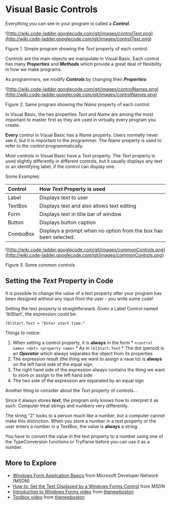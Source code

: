 # Visual Basic Controls #

Everything you can see in your program is called a _**Control**_.

![http://wiki.code-ladder.googlecode.com/git/images/controlText.png](http://wiki.code-ladder.googlecode.com/git/images/controlText.png)

Figure 1. Simple program showing the _Text_ property of each control.

Controls are the main objects we manipulate in Visual Basic.  Each control has many _**Properties**_ and _**Methods**_ which provide a great deal of flexibility in how we make programs.

As programmers, we modify _**Controls**_ by changing their _**Properties**_

![http://wiki.code-ladder.googlecode.com/git/images/controlNames.png](http://wiki.code-ladder.googlecode.com/git/images/controlNames.png)

Figure 2. Same program showing the _Name_ property of each control.

In Visual Basic, the two properties _Text_ and _Name_ are among the most important to master first as they are used in virtually every program you create.

**Every** control in Visual Basic has a _Name_ property.
Users normally never see it, but it is important to the programmer.
The _Name_ property is used to refer to the control programmatically.

Most controls in Visual Basic have a _Text_ property.
The _Text_ property is used slightly differently in different controls, but it usually displays any text or an identifying label, if the control can display one.

Some Examples:

| **Control**  | **How _Text_ Property is used** |
|:-------------|:--------------------------------|
| Label      | Displays text to user |
| TextBox    | Displays text and also allows text editing |
| Form       | Displays text in title bar of window |
| Button     | Displays button caption |
| ComboBox  | Displays a prompt when no option from the box has been selected. |

![http://wiki.code-ladder.googlecode.com/git/images/commonControls.png](http://wiki.code-ladder.googlecode.com/git/images/commonControls.png)

Figure 3. Some common controls

## Setting the _Text_ Property in Code ##

It is possible to change the value of a text property after your program has been designed without any input from the user - you write some code!

Setting the text property is straightforward. Given a Label Control named 'lblStart', the expression could be:

`lblStart.Text = "Enter start time:"`

Things to notice:
  1. When setting a control property, it is **always** in the form
    * `<control name> <dot> <property name>`
    * As in  `lblStart.Text`
    * The dot (period) is an _**Operator**_ which always separates the object from its properties
  1. The expression result (the thing we want to assign a vaue to) is **always** on the left hand side of the equal sign.
  1. The right hand side of the expression always contains the thing we want to store or assign to the left hand side
  1. The two side of the expression are separated by an equal sign



Another thing to consider about the _Text_ property of controls...

Since it always stores _**text**_, the program only knows how to interpret it as such.  Computer treat strings and numbers very differently.

The string "2" looks to a person much like a number,
but a computer cannot make this distinction.
When you store a number in a text property or
the user enters a number in a TextBox, the value is **always** a string.

You have to convert the value in the text property to a number using one of
the TypeConversion functions or TryParse before you can use it as a number.

## More to Explore ##
  * [Windows Form Application Basics](https://msdn.microsoft.com/en-us/library/ms172749.aspx) from Microsoft Developer Network (MSDN)
  * [How to: Set the Text Displayed by a Windows Forms Control](https://msdn.microsoft.com/en-us/library/223fe5ka.aspx) from MSDN
  * [Introduction to Windows Forms video](https://www.youtube.com/watch?v=nif7ViGaNrs) from [thenewboston](https://www.thenewboston.com/videos.php)
  * [Toolbox video](https://www.youtube.com/watch?v=VpQnqqURLOQ) from [thenewboston](https://www.thenewboston.com/videos.php)


